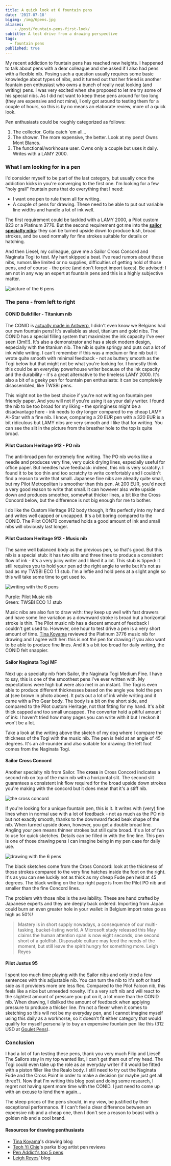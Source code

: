 ```yaml
---
title: A quick look at 6 fountain pens
date: '2017-07-18'
bigimg: /img/6pens.jpg
aliases:
    - /post/fountain-pens-first-look/
subtitle: A test drive from a drawing perspective
tags:
  - fountain pens
published: true
---
```


My recent addiction to fountain pens has reached new heights. I happened to talk about pens with a dear colleague and she asked if I also had pens with a flexible nib. Posing such a question usually requires some basic knowledge about types of nibs, and it turned out that her friend is another fountain pen enthusiast who owns a bunch of really neat looking (and writing) pens. I was very excited when she proposed to let me try some of his special nibs. As I did not want to keep these pens around for too long (they are expensive and not mine), I only got around to testing them for a couple of hours, so this is by no means an elaborate review, more of a quick look. 

Pen enthusiasts could be roughly categorized as follows:

1. The collector. Gotta catch 'em all... 
2. The shower. The more expensive, the better. Look at my penz! Owns Mont Blancs.
3. The functional/workhouse user. Owns only a couple but uses it daily. Writes with a LAMY 2000.

### What I am looking for in a pen

I'd consider myself to be part of the last category, but usually once the addiction kicks in you're converging to the first one. I'm looking for a few "holy grail" fountain pens that do everything that I need:

- I want one pen to rule them all for writing.
- A couple of pens for drawing. These need to be able to put out variable line widths and handle a lot of ink well.

The first requirement could be tackled with a LAMY 2000, a Pilot custom 823 or a Platinum 3776. But the second requirement got me into the **[sailor specialty nibs](https://www.nibs.com/content/sailor-specialty-nibs)**: they can be turned upside down to produce lush, broad strokes, and be used normally for fine strokes suitable for details or hatching. 

And then Liesel, my colleague, gave me a Sailor Cross Concord and Naginata Togi to test. My hart skipped a beat. I've read rumors about those nibs, rumors like limited or no supplies, difficulties of getting hold of those pens, and of course - the price (and don't forget import taxes). Be advised: I am not in any way an expert at fountain pens and this is a highly subjective matter.

![picture of the 6 pens](/img/6pens-detail.jpg)

### The pens - from left to right

#### CONID Bulkfiller - Titanium nib

The CONID is [actually made in Antwerp](http://www.conidpen.com/index.cfm?fuseaction=makingof), I didn't even know we Belgians had our own fountain pens! It's available as steel, titanium and gold nibs. The CONID has a special filling system that maximizes the ink capacity I've ever seen (3ml!!). It's also a demonstrator and has a sleek modern design, especially with the titanium nib. The nib is quite springy and puts out a lot of ink while writing. I can't remember if this was a medium or fine nib but it wrote quite smooth with minimal feedback - not as buttery smooth as the Togi below but that might not be what you're looking for. I honestly think this could be an everyday powerhouse writer because of the ink capacity and the durability - it's a great alternative to the timeless LAMY 2000. It's also a bit of a geeky pen for fountain pen enthusiasts: it can be completely disassembled, like  TWSBI pens. 

This might not be the best choice if you're not writing on fountain pen friendly paper. And you will not if you're using it as your daily writer. I found the nib to be too broad for my liking - the springiness might be a disadvantage here - ink needs to dry longer compared to my cheap LAMY Al-Star with a fine nib. I know, comparing a 20 EUR pen with a 320 EUR is a bit ridiculous but LAMY nibs are very smooth and I like that for writing. You can see the slit in the picture from the breather hole to the top is quite broad. 

#### Pilot Custom Heritage 912 - PO nib

The anti-broad pen for extremely fine writing. The PO nib works like a needle and produces very fine, very quick drying lines, especially useful for office paper. But needles have feedback: indeed, this nib is very scratchy. I found it to be too thin and too scratchy to write comfortably and I couldn't find a reason to write that small. Japanese fine nibs are already quite small, but my Pilot Metropolitan is smoother than this pen. At 200 EUR, you'd need a very good reason to write that small. It can however also write upside down and produces smoother, somewhat thicker lines, a bit like the Cross Concord below, but the difference is not big enough for me to bother. 

I do like the Custom Heritage 912 body though, it fits perfectly into my hand and writes well capped or uncapped. It's a bit boring compared to the CONID. The Pilot CON70 converted holds a good amount of ink and small nibs will obviously last longer. 

#### Pilot Custom Heritage 912 - Music nib

The same well balanced body as the previous pen, so that's good. But this nib is a special stub: it has two slits and three tines to produce a consistent flow of ink - it's a very juicy writer and I liked it a lot. This stub is tipped: it still requires you to hold your pen ad the right angle to write but it's not as bad as my TWSBI ECO 1.1 stub. I'm a leftie and hold pens at a slight angle so this will take some time to get used to.

![writing with the 6 pens](/img/6pens-writing.jpg)

Purple: Pilot Music nib<br/>
Green: TWSBI ECO 1.1 stub

Music nibs are also fun to draw with: they keep up well with fast drawers and have some line variation as a downward stroke is broad but a horizontal stroke is thin. The Pilot music nib has a decent amount of feedback I couldn't get used to. However, one hour to test drive a pen is a very short amount of time. [Tina Koyama](http://tina-koyama.blogspot.be/2015/03/epic-pen-search-and-discovery-part-6.html) reviewed the Platinum 3776 music nib for drawing and I agree with her: this is not _thé_ pen for drawing if you also want to be able to produce fine lines. And it's a bit too broad for daily writing, the CONID felt snappier. 

#### Sailor Naginata Togi MF

Next up: a specialty nib from Sailor, the Naginata Togi Medium Fine. I have to say, this is one of the smoothest pens I've ever written with. My expectations were high but were also met in an instant. The Togi is even able to produce different thicknesses based on the angle you hold the pen at (see brown in photo above). It puts out a lot of ink while writing and it came with a Pro Gear body. The body is a bit on the short side, and compared to the Pilot custom Heritage, not that fitting for my hand. It's a bit thick capped and too small uncapped. The converter hold a pitiful amount of ink: I haven't tried how many pages you can write with it but I reckon it won't be a lot. 

Take a look at the writing above the sketch of my dog where I compare the thickness of the Togi with the music nib. The pen is held at an angle of 45 degrees. It's an all-rounder and also suitable for drawing: the left foot comes from the Naginata Togi.  

#### Sailor Cross Concord

Another specialty nib from Sailor. The **cross** in Cross Concord indicates a second nib on top of the main nib with a horizontal slit. The second slit guarantees a consistent ink flow required for the broad upside down strokes you're making with the concord but it does mean that it's a stiff nib. 

![the cross concord](/img/6pens-concord.jpg)

If you're looking for a unique fountain pen, this is it. It writes with (very) fine lines when in normal use with a lot of feedback - not as much as the PO nib but not exactly smooth, thanks to the downward faced beak shape of the nib. When turned upside down, however, you get a double broad line. Angling your pen means thinner strokes but still quite broad. It's a lot of fun to use for quick sketches. Details can be filled in with the fine line. This pen is one of those drawing pens I can imagine being in my pen case for daily use. 

![drawing with the 6 pens](/img/6pens-drawing.jpg)

The black sketches come from the Cross Concord: look at the thickness of those strokes compared to the very fine hatches inside the foot on the right. It's as you can see luckily not as thick as my cheap Fude pen held at 45 degrees. The black writing on the top right page is from the Pilot PO nib and smaller than the fine Concord lines. 

The problem with those nibs is the availability. These are hand crafted by Japanese experts and they are deeply back ordered. Importing from Japan could burn an even greater hole in your wallet: in Belgium import rates go as high as 50%! 

> Mastery is in short supply nowadays, a consequence of our multi-tasking, bucket-listing world. A Microsoft study released this May claims the human attention span is now eight seconds, one second short of a goldfish. Disposable culture may feed the needs of the moment, but still leave the spirit hungry for something more. <span>Leigh Reyes</span>

#### Pilot Justus 95

I spent too much time playing with the Sailor nibs and only tried a few sentences with this adjustable nib. You can turn the nib to it's soft or hard side as it providers more ore less flex. Compared to the Pilot Falcon nib, this feels like a nice but unneeded novelty. It's a very soft nib and will react to the slightest amount of pressure you put on it, a lot more than the CONID nib. When drawing, I disliked the amount of feedback when applying pressure to produce a thicker line. I'm not a flexer when it comes to sketching so this will not be my everyday pen, and I cannot imagine myself using this daily as a workhorse, so it doesn't fit either category that would qualify for myself personally to buy an expensive fountain pen like this (312 USD at [Goulet Pens](https://www.gouletpens.com/pilot-justus-95-fountain-pen-black-fine/p/PN60591)). 

### Conclusion

I had a lot of fun testing these pens, thank you very much Filip and Liesel! The Sailors stay in my top wanted list, I can't get them out of my head. The Togi could even take up the role as an everyday writer if it would be fitted with a piston filler like the Realo body. I still need to try out the Naginata Fude and the Cross Point in order to make a decision (or maybe just get all three?). Now that I'm writing this blog post and doing some research, I regret not having spent more time with the CONID. I just need to come up with an excuse to lend them again... 

The steep prices of the pens should, in my view, be justified by their exceptional performance. If I can't feel a clear difference between an expensive nib and a cheap one, then I don't see a reason to boast with a golden nib and a cool brand. 

#### Resources for drawing penthusiasts

- [Tina Koyama](http://tina-koyama.blogspot.be)'s drawing blog
- [Teoh Yi Chie](http://www.parkablogs.com/)'s parka blog artist pen reviews
- [Pen Addict's top 5 pens](https://www.penaddict.com/top-5-pens/)
- [Leigh Reyes](http://www.leighreyes.com/)' blog
